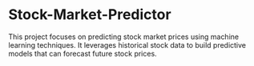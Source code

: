 # Stock-Market-Predictor
This project focuses on predicting stock market prices using machine learning techniques. It leverages historical stock data to build predictive models that can forecast future stock prices.

